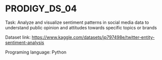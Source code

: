 # PRODIGY_DS_04

Task: Analyze and visualize sentiment patterns in social media data to understand public opinion and attitudes towards specific topics or brands

Dataset link: https://www.kaggle.com/datasets/jp797498e/twitter-entity-sentiment-analysis

Programing language: Python
